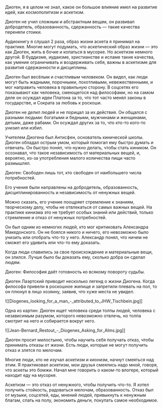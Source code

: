Диоген, я в целом не знал, какое он большое влияние имел на развитие идей, как космополитизм и аскетизм.

Диоген не учил сложным и абстрактным вещам, он развивал добродетель, образованность, сдержанность — такие качества переняли стоики.

Аудиокнигу я слушал 2 раза, образ жизни аскета я принимал на практике. Многие могут подумать, что аскетический образ жизни — это как Диоген, жить в бочке и копаться в мусорке. Но аскетизм немного другой. В буддизме, иудаизме, христианстве и исламе такие качества, как умение ограничивать и воздерживать себя, важны в аскетизме для развития сдержанности и дисциплины.

Диоген был весёлым и счастливым человеком. Он видел, как люди могут быть жадными, порочными, похотливыми, невежественными, и мог направить человека в правильную сторону. В соцсетях его показывают как человека, смеющегося над философами, но на самом деле он осуждал идеи Платона за то, что тот часто менял законы в государстве, и Сократа за любовь к роскоши.

Диоген не делил людей и не порицал за их действия. Он общался с разными людьми: богатыми и бедными, мужчинами и женщинами, детьми, даже рабами. Он осуждал других за то, что кто-то кого-то унизил или избил.

Учителем Диогена был Антисфен, основатель кинической школы. Диоген обладал острым умом, который помогал ему быстро думать и отвечать. Он быстро понял, что нужно делать, чтобы стать киником. Он осознавал, что такое независимость от материальных вещей, и, вероятно, из-за употребления малого количества пищи часто размышлял.

Диоген: Свободен лишь тот, кто свободен от наибольшего числа потребностей.

Его учения были направлены на добродетель, образованность, дисциплинированность и независимость от ненужных вещей.

Можно сказать, его учение поощряет стремление к знаниям, творческому делу, чтобы не отвлекаться от самых важных вещей. На практике кинизма это не требует особых знаний или действий, только стремление и отказ от ненужных потребностей.

Он был одним из немногих людей, кто мог критиковать Александра Македонского. Он не боялся никого и ничего, его невозможно было унизить или отобрать что-то у него. Александр понял, что ничем не сможет его удивить или что-то ему доказать.

Когда люди славились за свое происхождение и материальные вещи, он злился. Лучше было бы доказать ему, сколько добра он сделал людям.

Диоген: Философия даёт готовность ко всякому повороту судьбы.

Диоген Лаэртский приводит несколько легенд о жизни Диогена. Когда философа привели в роскошное жилище и запретили плевать на пол, то он плюнул в лицо хозяину, заявив, что хуже места не увидел.

![[Diogenes_looking_for_a_man_-_attributed_to_JHW_Tischbein.jpg]]

Одна из картин: Диоген ищет человека среди толпы людей, человека с независимым разумом, которого невозможно отвлечь, но толпа смотрит на него и собирается вокруг него.

![[Jean-Bernard_Restout_-_Diogenes_Asking_for_Alms.jpg]]

Диоген просит милостыню, чтобы научить себя получать отказ, чтобы принимать отказы от жизни. Есть люди, которые не могут получить отказ и злятся по мелочам.

Многие люди, кто не изучал аскетизм и кионизм, начнут смеяться над этим. Я практиковал аскетизм, мои друзья смеялись надо мной, говоря, что аскеты это бомжи. Начал мне говорить о каком-то влогере, который находит еду на мусорке. 

Аскетизм — это отказ от ненужного, чтобы получить что-то. Я хотел получить стойкость, радоваться мелочам, образованность. Отказ был от музыки, соцсетей, еды, мнений людей, привыкнуть к ненужным благам, спать на полу, экономить деньги, покупать самое необходимое.



